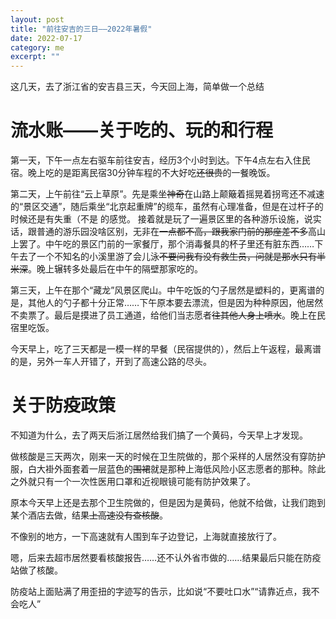 ```yaml
---
layout: post
title: "前往安吉的三日——2022年暑假"
date: 2022-07-17   
category: me
excerpt: ""
---
```


这几天，去了浙江省的安吉县三天，今天回上海，简单做一个总结

# 流水账——关于吃的、玩的和行程

第一天，下午一点左右驱车前往安吉，经历3个小时到达。下午4点左右入住民宿。晚上吃的是距离民宿30分钟车程的不大好吃~~还很贵~~的一餐晚饭。

第二天，上午前往“云上草原”。先是乘坐~~神奇~~在山路上颠簸着摇晃着拐弯还不减速的“景区交通”，随后乘坐“北京起重牌”的缆车，虽然有心理准备，但是在过杆子的时候还是有失重（不是 的感觉。
接着就是玩了一遍景区里的各种游乐设施，说实话，跟普通的游乐园没啥区别，无非在~~一点都不高，跟我家门前的那座差不多~~高山上罢了。中午吃的景区门前的一家餐厅，那个消毒餐具的杯子里还有脏东西……下午去了一个不知名的小溪里游了会儿泳~~不要问我有没有救生员，问就是那水只有半米深~~。晚上辗转多处最后在中午的隔壁那家吃的。

第三天，上午在那个“藏龙”风景区爬山。中午吃饭的勺子居然是塑料的，更离谱的是，其他人的勺子都十分正常……下午原本要去漂流，但是因为种种原因，他居然不卖票了。最后是摸进了员工通道，给他们当志愿者~~往其他人身上喷水~~。晚上在民宿里吃饭。

今天早上，吃了三天都是一模一样的早餐（民宿提供的），然后上午返程，最离谱的是，另外一车人开错了，开到了高速公路的尽头。

# 关于防疫政策

不知道为什么，去了两天后浙江居然给我们搞了一个黄码，今天早上才发现。

做核酸是三天两次，刚来一天的时候在卫生院做的，那个采样的人居然没有穿防护服，白大褂外面套着一层蓝色的~~围裙~~就是那种上海低风险小区志愿者的那种。除此之外就只有一个一次性医用口罩和近视眼镜可能有防护效果了。

原本今天早上还是去那个卫生院做的，但是因为是黄码，他就不给做，让我们跑到某个酒店去做，结果~~上高速没有查核酸~~。

不像别的地方，一下高速就有人围到车子边登记，上海就直接放行了。

嗯，后来去超市居然要看核酸报告……还不认外省市做的……结果最后只能在防疫站做了核酸。

防疫站上面贴满了用歪扭的字迹写的告示，比如说“不要吐口水”“请靠近点，我不会吃人”

